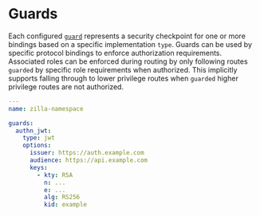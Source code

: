 # Guards

Each configured [`guard`](../reference/config/overview.md#guards) represents a security checkpoint for one or more bindings based on a specific implementation `type`. Guards can be used by specific protocol bindings to enforce authorization requirements. Associated roles can be enforced during routing by only following routes `guarded` by specific role requirements when authorized. This implicitly supports falling through to lower privilege routes when `guarded` higher privilege routes are not authorized.

```yaml
---
name: zilla-namespace

guards:
  authn_jwt:
    type: jwt
    options:
      issuer: https://auth.example.com
      audience: https://api.example.com
      keys:
        - kty: RSA
          n: ...
          e: ...
          alg: RS256
          kid: example
```
